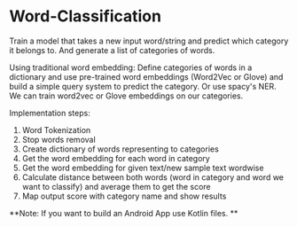 # Word-Classification

Train a model that takes a new input word/string and predict which category it belongs to. And generate a list of categories of words.

Using traditional word embedding: 
Define categories of words in a dictionary and use pre-trained word embeddings (Word2Vec or Glove) and build a simple query system to predict the category.
Or use spacy's NER.
We can train word2vec or Glove embeddings on our categories.

Implementation steps:
1. Word Tokenization
2. Stop words removal
3. Create dictionary of words representing to categories
4. Get the word embedding for each word in category
5. Get the word embedding for given text/new sample text wordwise
6. Calculate distance between both words (word in category and word we want to classify) and average them to get the score
7. Map output score with category name and show results



**Note: If you want to build an Android App use Kotlin files. 
**
